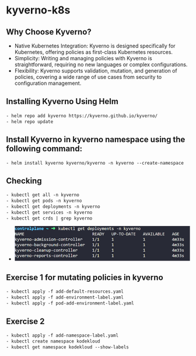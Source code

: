 # kyverno-k8s

## Why Choose Kyverno?
- Native Kubernetes Integration: Kyverno is designed specifically for Kubernetes, offering policies as first-class Kubernetes resources.
- Simplicity: Writing and managing policies with Kyverno is straightforward, requiring no new languages or complex configurations.
- Flexibility: Kyverno supports validation, mutation, and generation of policies, covering a wide range of use cases from security to configuration management.

## Installing Kyverno Using Helm
```
- helm repo add kyverno https://kyverno.github.io/kyverno/
- helm repo update
```

## Install Kyverno in kyverno namespace using the following command:
```
- helm install kyverno kyverno/kyverno -n kyverno --create-namespace
```
## Checking 
```
- kubectl get all -n kyverno
- kubectl get pods -n kyverno
- kubectl get deployments -n kyverno
- kubectl get services -n kyverno
- kubectl get crds | grep kyverno
```
- ![alt text](image.png)

## Exercise 1 for mutating policies in kyverno

```
- kubectl apply -f add-default-resources.yaml
- kubectl apply -f add-environment-label.yaml
- kubectl apply -f pod-add-environment-label.yaml
```

## Exercise 2

```
- kubectl apply -f add-namespace-label.yaml
- kubectl create namespace kodekloud
- kubectl get namespace kodekloud --show-labels
```